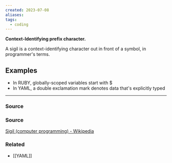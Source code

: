 ```yaml
---
created: 2023-07-08
aliases: 
tags:
  - coding
---
```

**Context-Identifying prefix character.**

A sigil is a context-identifying character out in front of a symbol, in programmer's terms. 

## Examples

- In RUBY, globally-scoped variables start with $
- In YAML, a double exclamation mark denotes data that's explicitly typed

---

### Source

### Source

[Sigil (computer programming) - Wikipedia](https://en.wikipedia.org/wiki/Sigil_(computer_programming)?wprov=sfti1)

### Related
- [[YAML]]